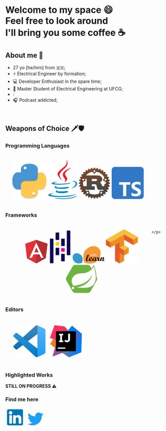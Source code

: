 # Welcome to my space :smile: <br/> Feel free to look around <br/> I'll bring you some coffee :coffee:
## About me :bust_in_silhouette:

- 27 yo [he/him] from :brazil:;
- :zap: Electrical Engineer by formation;
- :computer: Developer Enthusiast in the spare time;
- :microscope: Master Student of Electrical Engineering at UFCG;
- :
- :headphones: Podcast addicted;

<br/>

## Weapons of Choice :dagger::shield:

### Programming Languages

<div style="display: flex; margin: 20px; align: center; text-align:center">
    <p>
        <img src="./assets/python-logo.png" style="width: 110px"/>
        <img src="./assets/java-logo.png" style="width: 90px"/>
        <img src="./assets/rust-logo.png" style="width: 100px"/>
        <img src="./assets/typescript-logo.png" style="width: 100px"/>
    </p>
</div>

### Frameworks

<div style="display: flex; margin: 20px; align: center;text-align:center">
    <p>
        <img src="./assets/angular-logo.png" style="width: 70px"/>
        <img src="./assets/pandas-logo.png" style="width: 70px"/>
        <img src="./assets/sklearn-logo.png" style="width: 100px"/>
        <img src="./assets/tensorflow-logo.png" style="width: 100px"/>
        <img src="./assets/spring-boot-logo.svg" style="width: 100px"/>
        
    </p>
</div>

### Editors

<div style="display: flex; margin: 20px; align: center;text-align:center">
    <p>
        <img src="./assets/vscode.png" style="width: 100px; margin: 5px"/>
        <img src="./assets/intellij-logo.png" style="width: 100px; margin: 5px">
    </p>
</div>

### Highlighted Works

__STILL ON PROGRESS :warning:__

### Find me here

<p>
    <a href="https://www.linkedin.com/in/ntimesgurgel"><img src="./assets/linkedin.png" style="margin: 5px; width: 50px"></img></a>
    <a href="https://twitter.com/ntimesgurgel"><img src="./assets/twitter.png" style="margin: 5px; width: 50px"></img></a>
</p>

